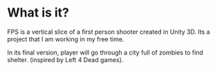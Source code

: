 # What is it?

FPS is a vertical slice of a first person shooter created in Unity 3D.  Its a project that I am working in my free time. 



In its final version, player will go through a city full of zombies to find shelter.  (inspired by Left 4 Dead games).


